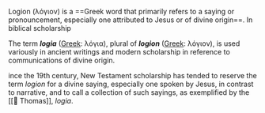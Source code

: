 Logion (λόγιον) is a ==Greek word that primarily refers to a saying or pronouncement, especially one attributed to Jesus or of divine origin==. In biblical scholarship

The term _**logia**_ ([Greek](https://en.wikipedia.org/wiki/Greek_language "Greek language"): λόγια), plural of _**logion**_ ([Greek](https://en.wikipedia.org/wiki/Greek_language "Greek language"): λόγιον), is used variously in ancient writings and modern scholarship in reference to communications of divine origin.

ince the 19th century, New Testament scholarship has tended to reserve the term _logion_ for a divine saying, especially one spoken by Jesus, in contrast to narrative, and to call a collection of such sayings, as exemplified by the [[📜 Thomas]], _logia_.